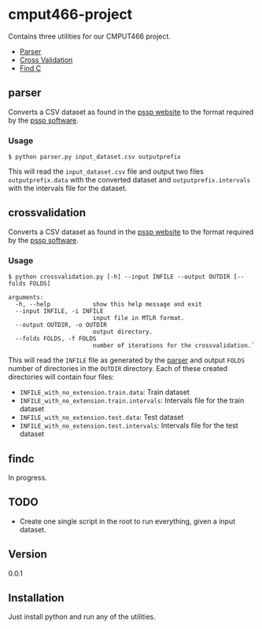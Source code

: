 # cmput466-project

Contains three utilities for our CMPUT466 project.

  - [Parser](#parser)
  - [Cross Validation](#crossvalidation)
  - [Find C](#findc)

## parser

Converts a CSV dataset as found in the [pssp website](pssp.srv.ualberta.ca/predictors/public) to the format required by the [pssp software](http://pssp.srv.ualberta.ca/downloads/new).

### Usage

`$ python parser.py input_dataset.csv outputprefix`

This will read the `input_dataset.csv` file and output two files `outputprefix.data` with the converted dataset and `outputprefix.intervals` with the intervals file for the dataset.

## crossvalidation

Converts a CSV dataset as found in the [pssp website](pssp.srv.ualberta.ca/predictors/public) to the format required by the [pssp software](http://pssp.srv.ualberta.ca/downloads/new).

### Usage

`$ python crossvalidation.py [-h] --input INFILE --output OUTDIR [--folds FOLDS]`

```
arguments:
  -h, --help            show this help message and exit
  --input INFILE, -i INFILE
                        input file in MTLR format.
  --output OUTDIR, -o OUTDIR
                        output directory.
  --folds FOLDS, -f FOLDS
                        number of iterations for the crossvalidation.`
```

This will read the `INFILE` file as generated by the [parser](#parser) and output `FOLDS` number of directories in the `OUTDIR` directory. Each of these created directories will contain four files:

* `INFILE_with_no_extension.train.data`: Train dataset
* `INFILE_with_no_extension.train.intervals`: Intervals file for the train dataset
* `INFILE_with_no_extension.test.data`: Test dataset
* `INFILE_with_no_extension.test.intervals`: Intervals file for the test dataset

## findc

In progress.

## TODO

* Create one single script in the root to run everything, given a input dataset.

## Version

0.0.1

## Installation

Just install python and run any of the utilities.
